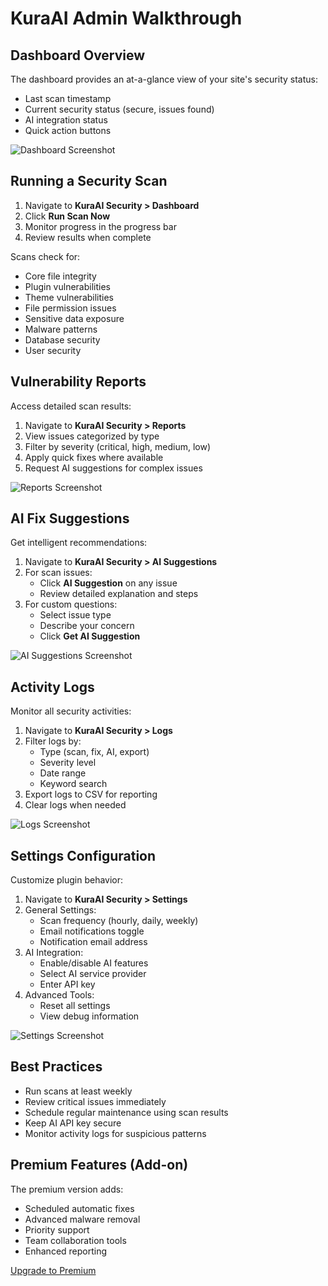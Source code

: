 # KuraAI Admin Walkthrough

## Dashboard Overview
The dashboard provides an at-a-glance view of your site's security status:
- Last scan timestamp
- Current security status (secure, issues found)
- AI integration status
- Quick action buttons

![Dashboard Screenshot](assets/images/dashboard-screenshot.png)

## Running a Security Scan
1. Navigate to **KuraAI Security > Dashboard**
2. Click **Run Scan Now**
3. Monitor progress in the progress bar
4. Review results when complete

Scans check for:
- Core file integrity
- Plugin vulnerabilities
- Theme vulnerabilities
- File permission issues
- Sensitive data exposure
- Malware patterns
- Database security
- User security

## Vulnerability Reports
Access detailed scan results:
1. Navigate to **KuraAI Security > Reports**
2. View issues categorized by type
3. Filter by severity (critical, high, medium, low)
4. Apply quick fixes where available
5. Request AI suggestions for complex issues

![Reports Screenshot](assets/images/reports-screenshot.png)

## AI Fix Suggestions
Get intelligent recommendations:
1. Navigate to **KuraAI Security > AI Suggestions**
2. For scan issues:
   - Click **AI Suggestion** on any issue
   - Review detailed explanation and steps
3. For custom questions:
   - Select issue type
   - Describe your concern
   - Click **Get AI Suggestion**

![AI Suggestions Screenshot](assets/images/ai-suggestions-screenshot.png)

## Activity Logs
Monitor all security activities:
1. Navigate to **KuraAI Security > Logs**
2. Filter logs by:
   - Type (scan, fix, AI, export)
   - Severity level
   - Date range
   - Keyword search
3. Export logs to CSV for reporting
4. Clear logs when needed

![Logs Screenshot](assets/images/logs-screenshot.png)

## Settings Configuration
Customize plugin behavior:
1. Navigate to **KuraAI Security > Settings**
2. General Settings:
   - Scan frequency (hourly, daily, weekly)
   - Email notifications toggle
   - Notification email address
3. AI Integration:
   - Enable/disable AI features
   - Select AI service provider
   - Enter API key
4. Advanced Tools:
   - Reset all settings
   - View debug information

![Settings Screenshot](assets/images/settings-screenshot.png)

## Best Practices
- Run scans at least weekly
- Review critical issues immediately
- Schedule regular maintenance using scan results
- Keep AI API key secure
- Monitor activity logs for suspicious patterns

## Premium Features (Add-on)
The premium version adds:
- Scheduled automatic fixes
- Advanced malware removal
- Priority support
- Team collaboration tools
- Enhanced reporting

[Upgrade to Premium](https://www.danovatesolutions.org/kura-ai-premium)